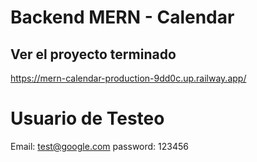 # Backend MERN - Calendar

## Ver el proyecto terminado
https://mern-calendar-production-9dd0c.up.railway.app/

# Usuario de Testeo
Email: test@google.com
password: 123456
